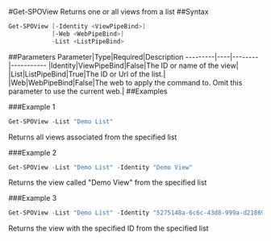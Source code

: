 #Get-SPOView
Returns one or all views from a list
##Syntax
```powershell
Get-SPOView [-Identity <ViewPipeBind>]
            [-Web <WebPipeBind>]
            -List <ListPipeBind>
```


##Parameters
Parameter|Type|Required|Description
---------|----|--------|-----------
|Identity|ViewPipeBind|False|The ID or name of the view|
|List|ListPipeBind|True|The ID or Url of the list.|
|Web|WebPipeBind|False|The web to apply the command to. Omit this parameter to use the current web.|
##Examples

###Example 1
```powershell
Get-SPOView -List "Demo List"
```
Returns all views associated from the specified list

###Example 2
```powershell
Get-SPOView -List "Demo List" -Identity "Demo View"
```
Returns the view called "Demo View" from the specified list

###Example 3
```powershell
Get-SPOView -List "Demo List" -Identity "5275148a-6c6c-43d8-999a-d2186989a661"
```
Returns the view with the specified ID from the specified list

